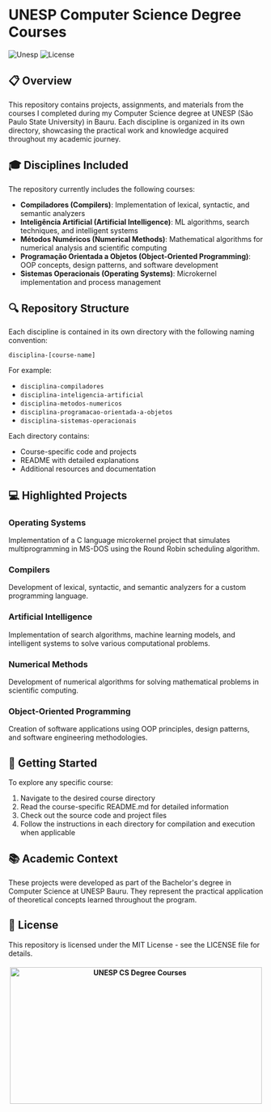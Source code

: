 # UNESP Computer Science Degree Courses

![Unesp](https://img.shields.io/badge/BCC-UNESP-Bauru.svg)
![License](https://img.shields.io/badge/Code%20License-MIT-blue.svg)

## 📋 Overview

This repository contains projects, assignments, and materials from the courses I completed during my Computer Science degree at UNESP (São Paulo State University) in Bauru. Each discipline is organized in its own directory, showcasing the practical work and knowledge acquired throughout my academic journey.

## 🎓 Disciplines Included

The repository currently includes the following courses:

- **Compiladores (Compilers)**: Implementation of lexical, syntactic, and semantic analyzers
- **Inteligência Artificial (Artificial Intelligence)**: ML algorithms, search techniques, and intelligent systems
- **Métodos Numéricos (Numerical Methods)**: Mathematical algorithms for numerical analysis and scientific computing
- **Programação Orientada a Objetos (Object-Oriented Programming)**: OOP concepts, design patterns, and software development
- **Sistemas Operacionais (Operating Systems)**: Microkernel implementation and process management

## 🔍 Repository Structure

Each discipline is contained in its own directory with the following naming convention:

```
disciplina-[course-name]
```

For example:

- `disciplina-compiladores`
- `disciplina-inteligencia-artificial`
- `disciplina-metodos-numericos`
- `disciplina-programacao-orientada-a-objetos`
- `disciplina-sistemas-operacionais`

Each directory contains:

- Course-specific code and projects
- README with detailed explanations
- Additional resources and documentation

## 💻 Highlighted Projects

### Operating Systems

Implementation of a C language microkernel project that simulates multiprogramming in MS-DOS using the Round Robin scheduling algorithm.

### Compilers

Development of lexical, syntactic, and semantic analyzers for a custom programming language.

### Artificial Intelligence

Implementation of search algorithms, machine learning models, and intelligent systems to solve various computational problems.

### Numerical Methods

Development of numerical algorithms for solving mathematical problems in scientific computing.

### Object-Oriented Programming

Creation of software applications using OOP principles, design patterns, and software engineering methodologies.

## 🚀 Getting Started

To explore any specific course:

1. Navigate to the desired course directory
2. Read the course-specific README.md for detailed information
3. Check out the source code and project files
4. Follow the instructions in each directory for compilation and execution when applicable

## 📚 Academic Context

These projects were developed as part of the Bachelor's degree in Computer Science at UNESP Bauru. They represent the practical application of theoretical concepts learned throughout the program.

## 📄 License

This repository is licensed under the MIT License - see the LICENSE file for details.

<h4 align="center">
<img src="https://socialify.git.ci/luisbernardinello/unesp-cs-degree-courses/image?description=1&font=Rokkitt&language=1&name=1&owner=1&pattern=Floating%20Cogs&theme=Auto" alt="UNESP CS Degree Courses" width="498" height="270" />
</h4>
